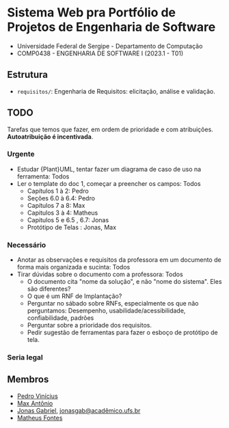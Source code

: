 # Sistema Web pra Portfólio de Projetos de Engenharia de Software

* Universidade Federal de Sergipe - Departamento de Computação
* COMP0438 - ENGENHARIA DE SOFTWARE I (2023.1 - T01)

## Estrutura

* `requisitos/`: Engenharia de Requisitos: elicitação, análise e validação.

## TODO

Tarefas que temos que fazer, em ordem de prioridade e com atribuições. **Autoatribuição é
incentivada**.

### Urgente

* Estudar {Plant}UML, tentar fazer um diagrama de caso de uso na ferramenta: Todos
* Ler o template do doc 1, começar a preencher os campos: Todos
    * Capítulos 1 à 2: Pedro
    * Seções 6.0 à 6.4: Pedro
    * Capítulos 7 a 8: Max
    * Capitulos 3 à 4: Matheus
    * Capitulos 5 e 6.5 , 6.7: Jonas
    * Protótipo de Telas : Jonas, Max

### Necessário

* Anotar as observações e requisitos da professora em um documento de forma mais organizada e sucinta: Todos
* Tirar dúvidas sobre o documento com a professora: Todos
    * O documento cita "nome da solução", e não "nome do sistema". Eles são diferentes?
    * O que é um RNF de Implantação?
    * Perguntar no sábado sobre RNFs, especialmente os que não perguntamos: Desempenho,
      usabilidade/acessibilidade, confiabilidade, padrões
    * Perguntar sobre a prioridade dos requisitos.
    * Pedir sugestão de ferramentas para fazer o esboço de protótipo de tela.

### Seria legal


## Membros

* [Pedro Vinícius](https://github.com/Pedro-V)
* [Max Antônio](https://github.com/Max-Antonio)
* [Jonas Gabriel](https://github.com/jonasgabrieel), jonasgab@acadêmico.ufs.br
* [Matheus Fontes](https://github.com/Ultedad)
